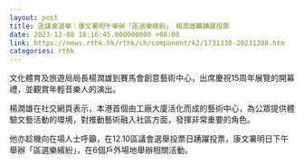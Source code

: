 ```yaml
---
layout: post
title: 區議會選舉｜康文署明午舉辦「區選樂繽紛」　楊潤雄籲踴躍投票
date: 2023-12-08 18:16:45.000000000 +08:00
link: https://news.rthk.hk/rthk/ch/component/k2/1731338-20231208.htm
categories: rthk
---
```


文化體育及旅遊局局長楊潤雄到賽馬會創意藝術中心，出席慶祝15周年展覽的開幕禮，並觀賞年輕音樂人的演出。

楊潤雄在社交網頁表示，本港首個由工廠大廈活化而成的藝術中心，為公眾提供體驗文藝活動的環境，對推動藝術融入社區方面，發揮非常重要的角色。

他亦趁機向在場人士呼籲，在12.10區議會選舉投票日踴躍投票，康文署明日下午舉辦「區選樂繽紛」，在6個戶外場地舉辦相關活動。

